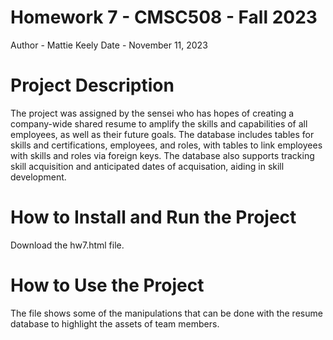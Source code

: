 # Homework 7 - CMSC508 - Fall 2023
Author - Mattie Keely 
Date - November 11, 2023

# Project Description
The project was assigned by the sensei who has hopes of creating a company-wide shared resume to amplify the skills and capabilities of all employees, as well as their future goals. The database includes tables for skills and certifications, employees, and roles, with tables to link employees with skills and roles via foreign keys. The database also supports tracking skill acquisition and anticipated dates of acquisation, aiding in skill development.

# How to Install and Run the Project
Download the hw7.html file.

# How to Use the Project
The file shows some of the manipulations that can be done with the resume database to highlight the assets of team members. 